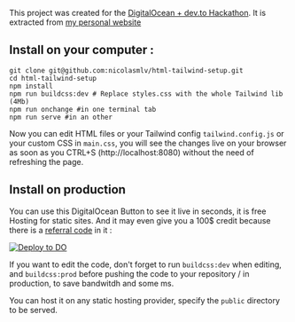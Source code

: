 This project was created for the [DigitalOcean + dev.to Hackathon](https://dev.to/devteam/announcing-the-digitalocean-app-platform-hackathon-on-dev-2i1k). It is extracted from [my personal website](https://www.nicomlv.com)

## Install on your computer : 

```
git clone git@github.com:nicolasmlv/html-tailwind-setup.git
cd html-tailwind-setup
npm install
npm run buildcss:dev # Replace styles.css with the whole Tailwind lib (4Mb)
npm run onchange #in one terminal tab
npm run serve #in an other
```

Now you can edit HTML files or your Tailwind config `tailwind.config.js` or your custom CSS in `main.css`, you will see the changes live on your browser as soon as you CTRL+S (http://localhost:8080) without the need of refreshing the page.

## Install on production

You can use this DigitalOcean Button to see it live in seconds, it is free Hosting for static sites. And it may even give you a 100$ credit because there is a [referral code](https://www.digitalocean.com/docs/accounts/referrals/) in it :

[![Deploy to DO](https://mp-assets1.sfo2.digitaloceanspaces.com/deploy-to-do/do-btn-blue.svg)](https://cloud.digitalocean.com/apps/new?repo=https://github.com/nicolasmlv/tailwind-blog-portfolio-sample/tree/main&refcode=b6dc3a7658c6)

If you want to edit the code, don't forget to run `buildcss:dev` when editing, and `buildcss:prod` before pushing the code to your repository / in production, to save bandwitdh and some ms.

You can host it on any static hosting provider, specify the `public` directory to be served.